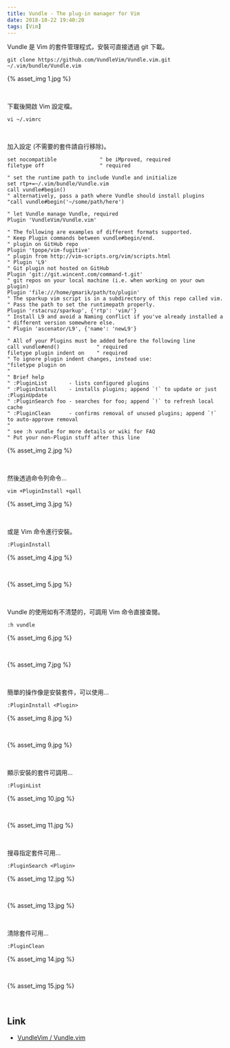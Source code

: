 ```yaml
---
title: Vundle - The plug-in manager for Vim
date: 2018-10-22 19:40:20
tags: [Vim]
---
```


Vundle 是 Vim 的套件管理程式，安裝可直接透過 git 下載。  

<!-- more -->

    git clone https://github.com/VundleVim/Vundle.vim.git ~/.vim/bundle/Vundle.vim

{% asset_img 1.jpg %}

</br>


下載後開啟 Vim 設定檔。  

    vi ~/.vimrc

</br>


加入設定 (不需要的套件請自行移除)。  

```
set nocompatible              " be iMproved, required
filetype off                  " required

" set the runtime path to include Vundle and initialize
set rtp+=~/.vim/bundle/Vundle.vim
call vundle#begin()
" alternatively, pass a path where Vundle should install plugins
"call vundle#begin('~/some/path/here')

" let Vundle manage Vundle, required
Plugin 'VundleVim/Vundle.vim'

" The following are examples of different formats supported.
" Keep Plugin commands between vundle#begin/end.
" plugin on GitHub repo
Plugin 'tpope/vim-fugitive'
" plugin from http://vim-scripts.org/vim/scripts.html
" Plugin 'L9'
" Git plugin not hosted on GitHub
Plugin 'git://git.wincent.com/command-t.git'
" git repos on your local machine (i.e. when working on your own plugin)
Plugin 'file:///home/gmarik/path/to/plugin'
" The sparkup vim script is in a subdirectory of this repo called vim.
" Pass the path to set the runtimepath properly.
Plugin 'rstacruz/sparkup', {'rtp': 'vim/'}
" Install L9 and avoid a Naming conflict if you've already installed a
" different version somewhere else.
" Plugin 'ascenator/L9', {'name': 'newL9'}

" All of your Plugins must be added before the following line
call vundle#end()            " required
filetype plugin indent on    " required
" To ignore plugin indent changes, instead use:
"filetype plugin on
"
" Brief help
" :PluginList       - lists configured plugins
" :PluginInstall    - installs plugins; append `!` to update or just :PluginUpdate
" :PluginSearch foo - searches for foo; append `!` to refresh local cache
" :PluginClean      - confirms removal of unused plugins; append `!` to auto-approve removal
"
" see :h vundle for more details or wiki for FAQ
" Put your non-Plugin stuff after this line
```

{% asset_img 2.jpg %}

</br>


然後透過命令列命令...

    vim +PluginInstall +qall

{% asset_img 3.jpg %}

</br>


或是 Vim 命令進行安裝。  

    :PluginInstall

{% asset_img 4.jpg %}

</br>


{% asset_img 5.jpg %}

</br>


Vundle 的使用如有不清楚的，可調用 Vim 命令直接查閱。 

    :h vundle

{% asset_img 6.jpg %}

</br>


{% asset_img 7.jpg %}

</br>


簡單的操作像是安裝套件，可以使用...

    :PluginInstall <Plugin>

{% asset_img 8.jpg %}

</br>


{% asset_img 9.jpg %}

</br>


顯示安裝的套件可調用...

    :PluginList

{% asset_img 10.jpg %}

</br>


{% asset_img 11.jpg %}

</br>


搜尋指定套件可用...

    :PluginSearch <Plugin>

{% asset_img 12.jpg %}

</br>


{% asset_img 13.jpg %}

</br>


清除套件可用...

    :PluginClean

{% asset_img 14.jpg %}

</br>


{% asset_img 15.jpg %}

</br>


Link
----
* [VundleVim / Vundle.vim](https://github.com/VundleVim/Vundle.vim)
